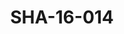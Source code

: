 ---
pid: SHA-16-014
title: SHA-16-014
language: ar
original_label: 
rights: شرحبيل احمد
location_of_original: شرحبيل احمد
photographer_or_studio: 
scanned_from: photograph 10.1 by 15.1
_date: 2004-2005
location: مصر، القاهرة
description: شرحبيل احمد بالعود
additional_notes: 
permission_display: 'yes'
on_server: 'no'
on_website: 'no'
permalink: /photopages/ar/SHA-16-014
layout: photo-page
---